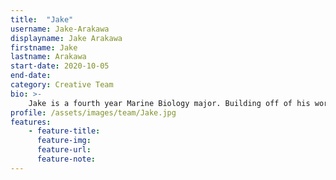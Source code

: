 ```yaml
---
title:  "Jake"
username: Jake-Arakawa
displayname: Jake Arakawa
firstname: Jake
lastname: Arakawa
start-date: 2020-10-05 
end-date:
category: Creative Team
bio: >- 
    Jake is a fourth year Marine Biology major. Building off of his work as an undergraduate learning assistant, he believes that all students should have access to inclusive, accessible learning resources, and is passionate about helping to prepare students for success during college.   
profile: /assets/images/team/Jake.jpg
features:
    - feature-title: 
      feature-img: 
      feature-url: 
      feature-note: 
---
```

